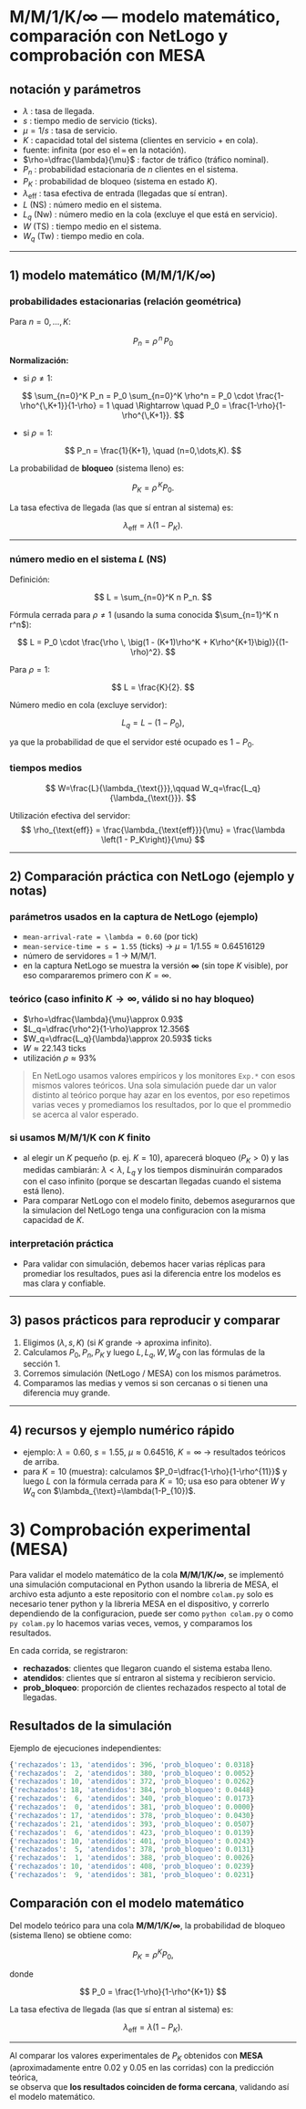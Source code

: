 # M/M/1/K/∞ — modelo matemático, comparación con NetLogo y comprobación con MESA

## notación y parámetros
- $\lambda$ : tasa de llegada.  
- $s$ : tiempo medio de servicio (ticks).  
- $\mu = 1/s$ : tasa de servicio.  
- $K$ : capacidad total del sistema (clientes en servicio + en cola).  
- fuente: infinita (por eso el `∞` en la notación).  
- $\rho=\dfrac{\lambda}{\mu}$ : factor de tráfico (tráfico nominal).  
- $P_n$ : probabilidad estacionaria de $n$ clientes en el sistema.  
- $P_K$ : probabilidad de bloqueo (sistema en estado $K$).  
- $\lambda_{\text{eff}}$ : tasa efectiva de entrada (llegadas que sí entran).  
- $L$ (NS) : número medio en el sistema.  
- $L_q$ (Nw) : número medio en la cola (excluye el que está en servicio).  
- $W$ (TS) : tiempo medio en el sistema.  
- $W_q$ (Tw) : tiempo medio en cola.

---

## 1) modelo matemático (M/M/1/K/∞)

### probabilidades estacionarias (relación geométrica)

Para $n = 0, \dots, K$:

$$
P_n = \rho^{\,n} \, P_0
$$

**Normalización:**

- si $\rho \neq 1$:

$$
\sum_{n=0}^K P_n 
= P_0 \sum_{n=0}^K \rho^n 
= P_0 \cdot \frac{1-\rho^{\,K+1}}{1-\rho} 
= 1 
\quad \Rightarrow \quad
P_0 = \frac{1-\rho}{1-\rho^{\,K+1}}.
$$

- si $\rho = 1$:

$$
P_n = \frac{1}{K+1}, \quad (n=0,\dots,K).
$$

La probabilidad de **bloqueo** (sistema lleno) es:

$$
P_K = \rho^{\,K} P_0.
$$

La tasa efectiva de llegada (las que sí entran al sistema) es:

$$
\lambda_{\text{eff}} = \lambda (1-P_K).
$$

---

### número medio en el sistema $L$ (NS)

Definición:

$$
L = \sum_{n=0}^K n P_n.
$$

Fórmula cerrada para $\rho \neq 1$ (usando la suma conocida $\sum_{n=1}^K n r^n$):

$$
L = P_0 \cdot \frac{\rho \, \big(1 - (K+1)\rho^K + K\rho^{K+1}\big)}{(1-\rho)^2}.
$$

Para $\rho = 1$:

$$
L = \frac{K}{2}.
$$

Número medio en cola (excluye servidor):

$$
L_q = L - (1-P_0),
$$

ya que la probabilidad de que el servidor esté ocupado es $1-P_0$.


### tiempos medios 
$$
W=\frac{L}{\lambda_{\text{}}},\qquad W_q=\frac{L_q}{\lambda_{\text{}}}.
$$

Utilización efectiva del servidor:
$$
\rho_{\text{eff}}
= \frac{\lambda_{\text{eff}}}{\mu}
= \frac{\lambda \left(1 - P_K\right)}{\mu}
$$

---

## 2) Comparación práctica con NetLogo (ejemplo y notas)

### parámetros usados en la captura de NetLogo (ejemplo)
- `mean-arrival-rate = \lambda = 0.60` (por tick)  
- `mean-service-time = s = 1.55` (ticks) → $\mu=1/1.55\approx 0.64516129$  
- número de servidores = 1 → M/M/1.  
- en la captura NetLogo se muestra la versión **∞** (sin tope $K$ visible), por eso compararemos primero con $K=\infty$.

### teórico (caso infinito $K\to\infty$, válido si no hay bloqueo)
- $\rho=\dfrac{\lambda}{\mu}\approx 0.93$
- $L_q=\dfrac{\rho^2}{1-\rho}\approx 12.356$
- $W_q=\dfrac{L_q}{\lambda}\approx 20.593$ ticks
- $W\approx 22.143$ ticks
- utilización $\rho\approx 93\%$

> En NetLogo usamos valores empíricos y los monitores `Exp.*` con esos mismos valores teóricos. Una sola simulación puede dar un valor distinto al teórico porque hay azar en los eventos, por eso repetimos varias veces y promediamos los resultados, por lo que el prommedio se acerca al valor esperado.

### si usamos M/M/1/K con $K$ finito
- al elegir un $K$ pequeño (p. ej. $K=10$), aparecerá bloqueo ($P_K>0$) y las medidas cambiarán: $\lambda_{\text{}}<\lambda$, $L_q$ y los tiempos disminuirán comparados con el caso infinito (porque se descartan llegadas cuando el sistema está lleno).
- Para comparar NetLogo con el modelo finito, debemos asegurarnos que la simulacion del NetLogo tenga una configuracion con la misma capacidad de $K$.

### interpretación práctica 
- Para validar con simulación, debemos hacer varias réplicas para promediar los resultados, pues asi la diferencia entre los modelos es mas clara y confiable.

---

## 3) pasos prácticos para reproducir y comparar
1. Eligimos $(\lambda,s,K)$ (si $K$ grande → aproxima infinito).  
2. Calculamos $P_0,P_n,P_K$ y luego $L,L_q,W,W_q$ con las fórmulas de la sección 1.  
3. Corremos simulación (NetLogo / MESA) con los mismos parámetros.  
4. Comparamos las medias y vemos si son cercanas o si tienen una diferencia muy grande.  

---

## 4) recursos y ejemplo numérico rápido
- ejemplo: $\lambda=0.60,\ s=1.55,\ \mu\approx0.64516,\ K=\infty$ → resultados teóricos de arriba.  
- para $K=10$ (muestra): calculamos $P_0=\dfrac{1-\rho}{1-\rho^{11}}$ y luego $L$ con la fórmula cerrada para $K=10$; usa eso para obtener $W$ y $W_q$ con $\lambda_{\text}=\lambda(1-P_{10})$.

# 3) Comprobación experimental (MESA)

Para validar el modelo matemático de la cola **M/M/1/K/∞**, se implementó una simulación computacional en Python usando la libreria de MESA, el archivo esta adjunto a este repositorio con el nombre `colam.py` solo es necesario tener python y la libreria MESA en el dispositivo, y correrlo dependiendo de la configuracion, puede ser como `python colam.py` o como `py colam.py` lo hacemos varias veces, vemos, y comparamos los resultados.

En cada corrida, se registraron:
- **rechazados**: clientes que llegaron cuando el sistema estaba lleno.  
- **atendidos**: clientes que sí entraron al sistema y recibieron servicio.  
- **prob\_bloqueo**: proporción de clientes rechazados respecto al total de llegadas.  

## Resultados de la simulación

Ejemplo de ejecuciones independientes:

```python
{'rechazados': 13, 'atendidos': 396, 'prob_bloqueo': 0.0318}
{'rechazados':  2, 'atendidos': 380, 'prob_bloqueo': 0.0052}
{'rechazados': 10, 'atendidos': 372, 'prob_bloqueo': 0.0262}
{'rechazados': 18, 'atendidos': 384, 'prob_bloqueo': 0.0448}
{'rechazados':  6, 'atendidos': 340, 'prob_bloqueo': 0.0173}
{'rechazados':  0, 'atendidos': 381, 'prob_bloqueo': 0.0000}
{'rechazados': 17, 'atendidos': 378, 'prob_bloqueo': 0.0430}
{'rechazados': 21, 'atendidos': 393, 'prob_bloqueo': 0.0507}
{'rechazados':  6, 'atendidos': 423, 'prob_bloqueo': 0.0139}
{'rechazados': 10, 'atendidos': 401, 'prob_bloqueo': 0.0243}
{'rechazados':  5, 'atendidos': 378, 'prob_bloqueo': 0.0131}
{'rechazados':  1, 'atendidos': 388, 'prob_bloqueo': 0.0026}
{'rechazados': 10, 'atendidos': 408, 'prob_bloqueo': 0.0239}
{'rechazados':  9, 'atendidos': 381, 'prob_bloqueo': 0.0231}
```

## Comparación con el modelo matemático

Del modelo teórico para una cola **M/M/1/K/∞**, la probabilidad de bloqueo (sistema lleno) se obtiene como:

$$
P_K = \rho^K P_0,
$$

donde

$$
P_0 = \frac{1-\rho}{1-\rho^{K+1}}
$$

La tasa efectiva de llegada (las que sí entran al sistema) es:

$$
\lambda_{\text{eff}} = \lambda (1 - P_K).
$$

---

Al comparar los valores experimentales de $P_{K}$ obtenidos con **MESA**  
(aproximadamente entre $0.02$ y $0.05$ en las corridas) con la predicción teórica,  
se observa que **los resultados coinciden de forma cercana**, validando así el modelo matemático.

